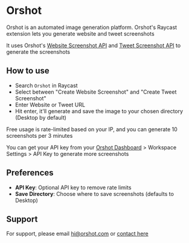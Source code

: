 # Orshot

Orshot is an automated image generation platform. Orshot's Raycast extension lets you generate website and tweet screenshots

It uses Orshot's [Website Screenshot API](https://orshot.com/templates/website-screenshot) and [Tweet Screenshot API](https://orshot.com/templates/tweet-image) to generate the screenshots

## How to use

- Search `Orshot` in Raycast
- Select between "Create Website Screenshot" and "Create Tweet Screenshot"
- Enter Website or Tweet URL
- Hit enter, it'll generate and save the image to your chosen directory (Desktop by default)

Free usage is rate-limited based on your IP, and you can generate 10 screenshots per 3 minutes

You can get your API key from your [Orshot Dashboard](https://orshot.com) > Workspace Settings > API Key to generate more screenshots

## Preferences

- **API Key**: Optional API key to remove rate limits
- **Save Directory**: Choose where to save screenshots (defaults to Desktop)

## Support

For support, please email hi@orshot.com or [contact here](https://orshot.com/contact)
